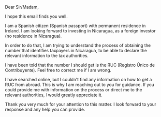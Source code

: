 Dear Sir/Madam,

I hope this email finds you well.

I am a Spanish citizen (Spanish passport) with permanent residence in Ireland. I am looking forward to investing in Nicaragua, as a foreign investor (no residence in Nicaragua).

In order to do that, I am trying to understand the process of obtaining the number that identifies taxpayers in Nicaragua, to be able to declare the relevant information to the tax authorities.

I have been told that the number I should get is the RUC (Registro Único de Contribuyente). Feel free to correct me if I am wrong.

I have searched online, but I couldn't find any information on how to get a RUC from abroad. This is why I am reaching out to you for guidance. If you could provide me with information on the process or direct me to the relevant authorities, I would greatly appreciate it.

Thank you very much for your attention to this matter. I look forward to your response and any help you can provide.